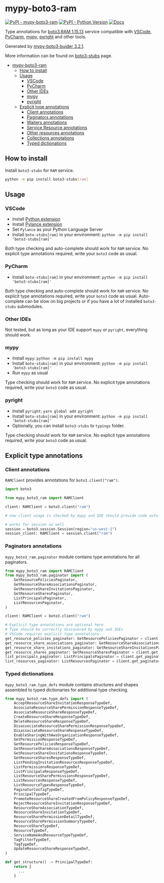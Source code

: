 # mypy-boto3-ram

[![PyPI - mypy-boto3-ram](https://img.shields.io/pypi/v/mypy-boto3-ram.svg?color=blue)](https://pypi.org/project/mypy-boto3-ram)
[![PyPI - Python Version](https://img.shields.io/pypi/pyversions/mypy-boto3-ram.svg?color=blue)](https://pypi.org/project/mypy-boto3-ram)
[![Docs](https://img.shields.io/readthedocs/mypy-boto3-builder.svg?color=blue)](https://mypy-boto3-builder.readthedocs.io/)

Type annotations for
[boto3.RAM 1.15.13](https://boto3.amazonaws.com/v1/documentation/api/1.15.13/reference/services/ram.html#RAM) service
compatible with
[VSCode](https://code.visualstudio.com/),
[PyCharm](https://www.jetbrains.com/pycharm/),
[mypy](https://github.com/python/mypy),
[pyright](https://github.com/microsoft/pyright)
and other tools.

Generated by [mypy-boto3-buider 3.2.1](https://github.com/vemel/mypy_boto3_builder).

More information can be found on [boto3-stubs](https://pypi.org/project/boto3-stubs/) page.

- [mypy-boto3-ram](#mypy-boto3-ram)
  - [How to install](#how-to-install)
  - [Usage](#usage)
    - [VSCode](#vscode)
    - [PyCharm](#pycharm)
    - [Other IDEs](#other-ides)
    - [mypy](#mypy)
    - [pyright](#pyright)
  - [Explicit type annotations](#explicit-type-annotations)
    - [Client annotations](#client-annotations)
    - [Paginators annotations](#paginators-annotations)
    - [Waiters annotations](#waiters-annotations)
    - [Service Resource annotations](#service-resource-annotations)
    - [Other resources annotations](#other-resources-annotations)
    - [Collections annotations](#collections-annotations)
    - [Typed dictionations](#typed-dictionations)

## How to install

Install `boto3-stubs` for `RAM` service.

```bash
python -m pip install boto3-stubs[ram]
```

## Usage

### VSCode

- Install [Python extension](https://marketplace.visualstudio.com/items?itemName=ms-python.python)
- Install [Pylance extension](https://marketplace.visualstudio.com/items?itemName=ms-python.vscode-pylance)
- Set `Pylance` as your Python Language Server
- Install `boto-stubs[ram]` in your environment: `python -m pip install 'boto3-stubs[ram]'`

Both type checking and auto-complete should work for `RAM` service.
No explicit type annotations required, write your `boto3` code as usual.

### PyCharm

- Install `boto-stubs[ram]` in your environment: `python -m pip install 'boto3-stubs[ram]'`

Both type checking and auto-complete should work for `RAM` service.
No explicit type annotations required, write your `boto3` code as usual.
Auto-complete can be slow on big projects or if you have a lot of installed `boto3-stubs` submodules.

### Other IDEs

Not tested, but as long as your IDE support `mypy` or `pyright`, everything should work.

### mypy

- Install `mypy`: `python -m pip install mypy`
- Install `boto-stubs[ram]` in your environment: `python -m pip install 'boto3-stubs[ram]'`
- Run `mypy` as usual

Type checking should work for `RAM` service.
No explicit type annotations required, write your `boto3` code as usual.

### pyright

- Install `pyright`: `yarn global add pyright`
- Install `boto-stubs[ram]` in your environment: `python -m pip install 'boto3-stubs[ram]'`
- Optionally, you can install `boto3-stubs` to `typings` folder.

Type checking should work for `RAM` service.
No explicit type annotations required, write your `boto3` code as usual.

## Explicit type annotations

### Client annotations

`RAMClient` provides annotations for `boto3.client("ram")`.

```python
import boto3

from mypy_boto3_ram import RAMClient

client: RAMClient = boto3.client("ram")

# now client usage is checked by mypy and IDE should provide code auto-complete

# works for session as well
session = boto3.session.Session(region="us-west-1")
session_client: RAMClient = session.client("ram")
```

### Paginators annotations

`mypy_boto3_ram.paginator` module contains type annotations for all paginators.

```python
from mypy_boto3_ram import RAMClient
from mypy_boto3_ram.paginator import (
    GetResourcePoliciesPaginator,
    GetResourceShareAssociationsPaginator,
    GetResourceShareInvitationsPaginator,
    GetResourceSharesPaginator,
    ListPrincipalsPaginator,
    ListResourcesPaginator,
)

client: RAMClient = boto3.client("ram")

# Explicit type annotations are optional here
# Type should be correctly discovered by mypy and IDEs
# VSCode requires explicit type annotations
get_resource_policies_paginator: GetResourcePoliciesPaginator = client.get_paginator("get_resource_policies")
get_resource_share_associations_paginator: GetResourceShareAssociationsPaginator = client.get_paginator("get_resource_share_associations")
get_resource_share_invitations_paginator: GetResourceShareInvitationsPaginator = client.get_paginator("get_resource_share_invitations")
get_resource_shares_paginator: GetResourceSharesPaginator = client.get_paginator("get_resource_shares")
list_principals_paginator: ListPrincipalsPaginator = client.get_paginator("list_principals")
list_resources_paginator: ListResourcesPaginator = client.get_paginator("list_resources")
```







### Typed dictionations

`mypy_boto3_ram.type_defs` module contains structures and shapes assembled
to typed dictionaries for additional type checking.

```python
from mypy_boto3_ram.type_defs import (
    AcceptResourceShareInvitationResponseTypeDef,
    AssociateResourceSharePermissionResponseTypeDef,
    AssociateResourceShareResponseTypeDef,
    CreateResourceShareResponseTypeDef,
    DeleteResourceShareResponseTypeDef,
    DisassociateResourceSharePermissionResponseTypeDef,
    DisassociateResourceShareResponseTypeDef,
    EnableSharingWithAwsOrganizationResponseTypeDef,
    GetPermissionResponseTypeDef,
    GetResourcePoliciesResponseTypeDef,
    GetResourceShareAssociationsResponseTypeDef,
    GetResourceShareInvitationsResponseTypeDef,
    GetResourceSharesResponseTypeDef,
    ListPendingInvitationResourcesResponseTypeDef,
    ListPermissionsResponseTypeDef,
    ListPrincipalsResponseTypeDef,
    ListResourceSharePermissionsResponseTypeDef,
    ListResourcesResponseTypeDef,
    ListResourceTypesResponseTypeDef,
    PaginatorConfigTypeDef,
    PrincipalTypeDef,
    PromoteResourceShareCreatedFromPolicyResponseTypeDef,
    RejectResourceShareInvitationResponseTypeDef,
    ResourceShareAssociationTypeDef,
    ResourceShareInvitationTypeDef,
    ResourceSharePermissionDetailTypeDef,
    ResourceSharePermissionSummaryTypeDef,
    ResourceShareTypeDef,
    ResourceTypeDef,
    ServiceNameAndResourceTypeTypeDef,
    TagFilterTypeDef,
    TagTypeDef,
    UpdateResourceShareResponseTypeDef,
)

def get_structure() -> PrincipalTypeDef:
    return {
      ...
    }
```
